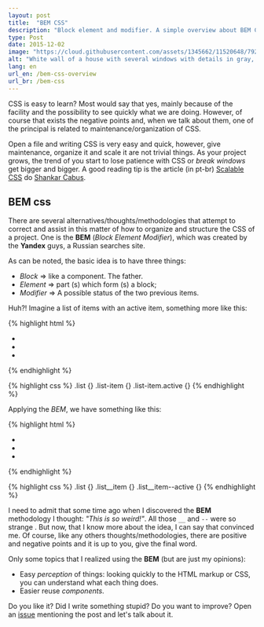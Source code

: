 ```yaml
---
layout: post
title:  "BEM CSS"
description: "Block element and modifier. A simple overview about BEM CSS."
type: Post
date: 2015-12-02
image: "https://cloud.githubusercontent.com/assets/1345662/11520648/792ca134-988c-11e5-8d8a-3e5eb70b2bd7.jpg"
alt: "White wall of a house with several windows with details in gray, and two of them in orange"
lang: en
url_en: /bem-css-overview
url_br: /bem-css
---
```


CSS is easy to learn? Most would say that yes, mainly because of the facility and the possibility to see quickly what we are doing. However, of course that exists the negative points and, when we talk about them, one of the principal is related to maintenance/organization of CSS.

Open a file and writing CSS is very easy and quick, however, give maintenance, organize it and scale it are not trivial things. As your project grows, the trend of you start to lose patience with CSS or *break windows* get bigger and bigger. A good reading tip is the article (in pt-br) [Scalable CSS](https://medium.com/@shankarcabus/css-escalavel-parte-1-41e7e863799e#.4hmtk7tuv) do [Shankar Cabus](https://twitter.com/shankarcabus?lang=pt).

## BEM css

There are several alternatives/thoughts/methodologies that attempt to correct and assist in this matter of how to organize and structure the CSS of a project. One is the **BEM** (*Block Element Modifier*), which was created by the **Yandex** guys, a Russian searches site.

As can be noted, the basic idea is to have three things:

* *Block* => like a component. The father.
* *Element* => part (s) which form (s) a block;
* *Modifier* => A possible status of the two previous items.

Huh?! Imagine a list of items with an active item, something more like this:

{% highlight html %}
<ul class="list">
  <li class="list-item active"></li>
  <li class="list-item"></li>
  <li class="list-item"></li>
</ul>
{% endhighlight %}

{% highlight css %}
.list {}
.list-item {}
.list-item.active {}
{% endhighlight %}

Applying the *BEM*, we have something like this:

{% highlight html %}
<ul class="list">
  <li class="list__item"></li>
  <li class="list__item"></li>
  <li class="list__item list__item--active"></li>
</ul>
{% endhighlight %}

{% highlight css %}
.list {}
  .list__item {}
  .list__item--active {}
{% endhighlight %}

I need to admit that some time ago when I discovered the **BEM** methodology I thought: *"This is so weird!"*. All those `__` and `--` were so strange . But now, that I know more about the idea, I can say that convinced me. Of course, like any others thoughts/methodologies, there are positive and negative points and it is up to you, give the final word.

Only some topics that I realized using the **BEM** (but are just my opinions):

* Easy *perception* of things: looking quickly to the HTML markup or CSS, you can understand what each thing does.
* Easier reuse *components*.

Do you like it? Did I write something stupid? Do you want to improve? Open an [issue](https://github.com/raphaelfabeni/raphaelfabeni.github.io/issues) mentioning the post and let's talk about it.
